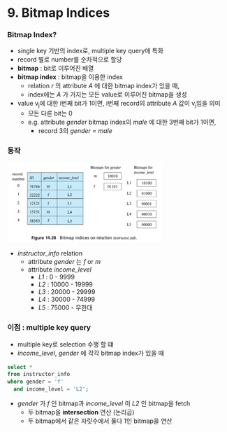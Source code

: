 # 9. Bitmap Indices

### Bitmap Index?

- single key 기반의 index로, multiple key query에 특화
- record 별로 number를 순차적으로 할당
- **bitmap** : bit로 이루어진 배열
- **bitmap index** : bitmap을 이용한 index
    - relation _r_ 의 attribute _A_ 에 대한 bitmap index가 있을 때,
    - index에는 _A_ 가 가지는 모든 value로 이루어진 bitmap을 생성
- value v<sub>j</sub>에 대한 i번째 bit가 1이면, i번째 record의 attribute _A_ 값이 v<sub>j</sub>임을 의미
    - 모든 다른 bit는 0
    - e.g. attribute _gender_ bitmap index의 _male_ 에 대한 3번째 bit가 1이면,
        - record 3의 _gender = male_

### 동작

<img src="img.png"  width="70%"/>

- _instructor_info_ relation
    - attribute _gender_ 는 _f_ or _m_
    - attribute _income_level_
        - _L1_ : 0 - 9999
        - _L2_ : 10000 - 19999
        - _L3_ : 20000 - 29999
        - _L4_ : 30000 - 74999
        - _L5_ : 75000 - 무한대

### 이점 : multiple key query

- multiple key로 selection 수행 할 떄
- _income_level_, _gender_ 에 각각 bitmap index가 있을 때

```sql
select *
from instructor_info
where gender = 'f'
  and income_level = 'L2';
```

- _gender_ 가 _f_ 인 bitmap과 _income_level_ 이 _L2_ 인 bitmap을 fetch
    - 두 bitmap을 **intersection** 연산 (논리곱)
    - 두 bitmap에서 같은 자릿수에서 둘다 1인 bitmap을 연산
